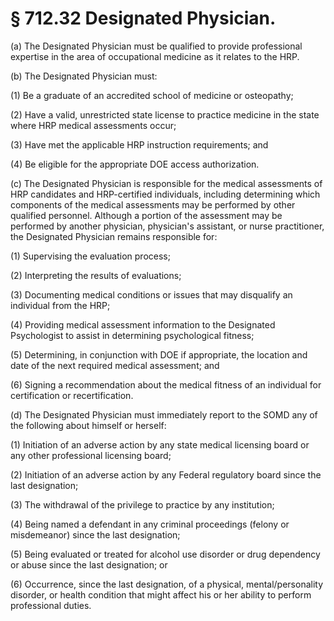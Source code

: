 # § 712.32   Designated Physician.

(a) The Designated Physician must be qualified to provide professional expertise in the area of occupational medicine as it relates to the HRP.


(b) The Designated Physician must:


(1) Be a graduate of an accredited school of medicine or osteopathy;


(2) Have a valid, unrestricted state license to practice medicine in the state where HRP medical assessments occur;


(3) Have met the applicable HRP instruction requirements; and


(4) Be eligible for the appropriate DOE access authorization.


(c) The Designated Physician is responsible for the medical assessments of HRP candidates and HRP-certified individuals, including determining which components of the medical assessments may be performed by other qualified personnel. Although a portion of the assessment may be performed by another physician, physician's assistant, or nurse practitioner, the Designated Physician remains responsible for:


(1) Supervising the evaluation process;


(2) Interpreting the results of evaluations;


(3) Documenting medical conditions or issues that may disqualify an individual from the HRP;


(4) Providing medical assessment information to the Designated Psychologist to assist in determining psychological fitness;


(5) Determining, in conjunction with DOE if appropriate, the location and date of the next required medical assessment; and


(6) Signing a recommendation about the medical fitness of an individual for certification or recertification.


(d) The Designated Physician must immediately report to the SOMD any of the following about himself or herself:


(1) Initiation of an adverse action by any state medical licensing board or any other professional licensing board;


(2) Initiation of an adverse action by any Federal regulatory board since the last designation;


(3) The withdrawal of the privilege to practice by any institution;


(4) Being named a defendant in any criminal proceedings (felony or misdemeanor) since the last designation;


(5) Being evaluated or treated for alcohol use disorder or drug dependency or abuse since the last designation; or


(6) Occurrence, since the last designation, of a physical, mental/personality disorder, or health condition that might affect his or her ability to perform professional duties.





